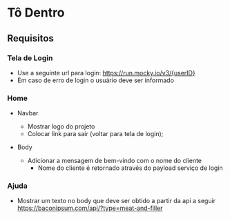 # Tô Dentro

## Requisitos

### Tela de Login
- Use a seguinte url para login: https://run.mocky.io/v3/{userID}
- Em caso de erro de login o usuário deve ser informado


### Home
- Navbar
  - Mostrar logo do projeto
  - Colocar link para sair (voltar para tela de login);

- Body
  - Adicionar a mensagem de bem-vindo com o nome do cliente
    - Nome do cliente é retornado através do payload serviço de login


### Ajuda
- Mostrar um texto no body que deve ser obtido a partir da api a seguir
  https://baconipsum.com/api/?type=meat-and-filler
